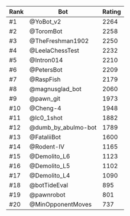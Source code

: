 Rank|Bot|Rating
---|---|---
#1|@YoBot_v2|2264
#2|@ToromBot|2258
#3|@TheFreshman1902|2250
#4|@LeelaChessTest|2232
#5|@Intron014|2210
#6|@PetersBot|2209
#7|@RaspFish|2179
#8|@magnusglad_bot|2060
#9|@pawn_git|1973
#10|@Cheng-4|1948
#11|@lc0_1shot|1882
#12|@dumb_by_abulmo-bot|1789
#13|@FataliiBot|1600
#14|@Rodent-IV|1165
#15|@Demolito_L6|1123
#16|@Demolito_L5|1102
#17|@Demolito_L4|1090
#18|@botTideEval|895
#19|@pawnrobot|801
#20|@MinOpponentMoves|737
